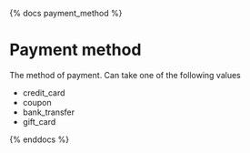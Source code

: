 {% docs payment_method %}
# Payment method
The method of payment. Can take one of the following values
- credit_card
- coupon
- bank_transfer
- gift_card


{% enddocs %}